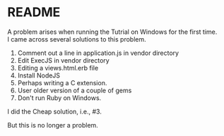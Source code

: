 # README

A problem arises when running the Tutrial on Windows
for the first time. </br>
I came across several solutions to this problem. </br>
1. Comment out a line in application.js in vendor directory </br>
2. Edit ExecJS in vendor directory </br>
3. Editing a views.html.erb file </br>
4. Install NodeJS </br>
5. Perhaps writing a C extension. </br>
6. User older version of a couple of gems </br>
7. Don't run Ruby on Windows. </br>

I did the Cheap solution, i.e., #3.

But this is no longer a problem.